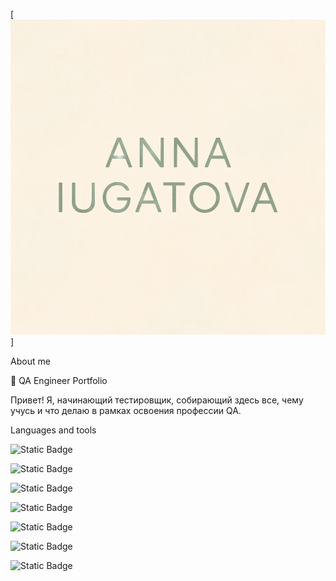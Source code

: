 [![Header](https://github.com/AnnaAnna299/AnnaAnna299/blob/main/assets/ChatGPT%20Image%207%20%D0%B0%D0%B2%D0%B3.%202025%20%D0%B3.%2C%2014_49_21.png)]

About me

🌟 QA Engineer Portfolio

Привет! Я, начинающий тестировщик, собирающий здесь все, чему учусь и что делаю в рамках освоения профессии QA.

Languages and tools

 ![Static Badge](https://img.shields.io/badge/SQL-базовые_запросы-blue) 

 ![Static Badge](https://img.shields.io/badge/Postman/REST_API-orange) 

  ![Static Badge](https://img.shields.io/badge/DevTools(Chrome)-4FC3F7) 

   ![Static Badge](https://img.shields.io/badge/Git/GitHub-181717) 

   ![Static Badge](https://img.shields.io/badge/Bash-основы-2E8B57) 

   ![Static Badge](https://img.shields.io/badge/Чек--листы_и_тест--кейсы-8BC34A) 
      
![Static Badge](https://img.shields.io/badge/Баг--репорты-E53935)



